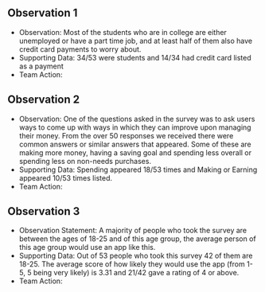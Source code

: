 ## Observation 1
* Observation: Most of the students who are in college are either unemployed or have a part time job, and at least half of them also have credit card payments to worry about.
* Supporting Data: 34/53 were students and 14/34 had credit card listed as a payment  
* Team Action: 

## Observation 2
* Observation: One of the questions asked in the survey was to ask users ways to come up with ways in which they can improve upon managing their money. From the over 50 responses we received there were common answers or similar answers that appeared. Some of these are making more money, having a saving goal and spending less overall or spending less on non-needs purchases.  
* Supporting Data: Spending appeared 18/53 times and Making or Earning appeared 10/53 times listed. 
* Team Action:

## Observation 3
* Observation Statement: A majority of people who took the survey are between the ages of
18-25 and of this age group, the average person of this age group would use an app like this.
* Supporting Data: Out of 53 people who took this survey 42 of them are 18-25. The average score of how likely they would use the app (from 1-5, 5 being very likely) is 3.31 and 21/42 gave a rating of 4 or above.
* Team Action: 

